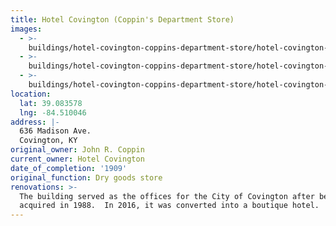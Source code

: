 ```yaml
---
title: Hotel Covington (Coppin's Department Store)
images:
  - >-
    buildings/hotel-covington-coppins-department-store/hotel-covington-coppins-department-store-0_duba5l
  - >-
    buildings/hotel-covington-coppins-department-store/hotel-covington-coppins-department-store-1_hoy4yr
  - >-
    buildings/hotel-covington-coppins-department-store/hotel-covington-coppins-department-store-2_lkzpjf
location:
  lat: 39.083578
  lng: -84.510046
address: |-
  636 Madison Ave.
  Covington, KY
original_owner: John R. Coppin
current_owner: Hotel Covington
date_of_completion: '1909'
original_function: Dry goods store
renovations: >-
  The building served as the offices for the City of Covington after being
  acquired in 1988.  In 2016, it was converted into a boutique hotel.
---
```


